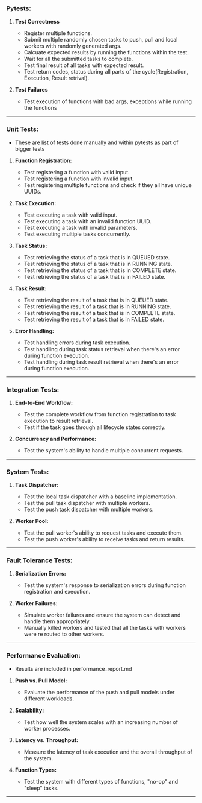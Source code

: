 ### Pytests:

1. **Test Correctness**
    - Register multiple functions.
    - Submit multiple randomly chosen tasks to push, pull and local workers with randomly generated args.
    - Calcuate expected results by running the functions within the test.
    - Wait for all the submitted tasks to complete.
    - Test final result of all tasks with expected result.
    - Test return codes, status during all parts of the cycle(Registration, Execution, Result retrival).

2. **Test Failures**
    - Test execution of functions with bad args, exceptions while running the functions

---

### Unit Tests:
* These are list of tests done manually and within pytests as part of bigger tests

1. **Function Registration:**
   - Test registering a function with valid input.
   - Test registering a function with invalid input.
   - Test registering multiple functions and check if they all have unique UUIDs.

2. **Task Execution:**
   - Test executing a task with valid input.
   - Test executing a task with an invalid function UUID.
   - Test executing a task with invalid parameters.
   - Test executing multiple tasks concurrently.

3. **Task Status:**
   - Test retrieving the status of a task that is in QUEUED state.
   - Test retrieving the status of a task that is in RUNNING state.
   - Test retrieving the status of a task that is in COMPLETE state.
   - Test retrieving the status of a task that is in FAILED state.

4. **Task Result:**
   - Test retrieving the result of a task that is in QUEUED state.
   - Test retrieving the result of a task that is in RUNNING state.
   - Test retrieving the result of a task that is in COMPLETE state.
   - Test retrieving the result of a task that is in FAILED state.

5. **Error Handling:**
   - Test handling errors during task execution.
   - Test handling during task status retrieval when there's an error during function execution.
   - Test handling during task result retrieval when there's an error during function execution.

---

### Integration Tests:

1. **End-to-End Workflow:**
   - Test the complete workflow from function registration to task execution to result retrieval.
   - Test if the task goes through all lifecycle states correctly.

2. **Concurrency and Performance:**
   - Test the system's ability to handle multiple concurrent requests.

---

### System Tests:

1. **Task Dispatcher:**
   - Test the local task dispatcher with a baseline implementation.
   - Test the pull task dispatcher with multiple workers.
   - Test the push task dispatcher with multiple workers.

2. **Worker Pool:**
   - Test the pull worker's ability to request tasks and execute them.
   - Test the push worker's ability to receive tasks and return results.

---

### Fault Tolerance Tests:

1. **Serialization Errors:**
   - Test the system's response to serialization errors during function registration and execution.

2. **Worker Failures:**
   - Simulate worker failures and ensure the system can detect and handle them appropriately.
   - Manually killed workers and tested that all the tasks with workers were re routed to other workers.

---

### Performance Evaluation:

   - Results are included in performance_report.md

1. **Push vs. Pull Model:**
   - Evaluate the performance of the push and pull models under different workloads.

2. **Scalability:**
   - Test how well the system scales with an increasing number of worker processes.

3. **Latency vs. Throughput:**
   - Measure the latency of task execution and the overall throughput of the system.

4. **Function Types:**
   - Test the system with different types of functions, "no-op" and "sleep" tasks.

---